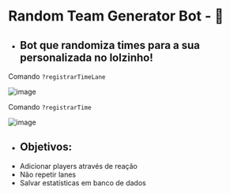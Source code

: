 # Random Team Generator Bot - 🤖
* <h2> Bot que randomiza times para a sua personalizada no lolzinho! </h2>

Comando `?registrarTimeLane`

![image](https://cdn.discordapp.com/attachments/975993751455559680/976188465521770557/rounded-in-photoretrica_2.png)

Comando `?registrarTime`

![image](https://cdn.discordapp.com/attachments/975993751455559680/976189072152358912/rounded-in-photoretrica_3.png)

* <h2> Objetivos: </h2>
* Adicionar players através de reação
* Não repetir lanes
* Salvar estatísticas em banco de dados
